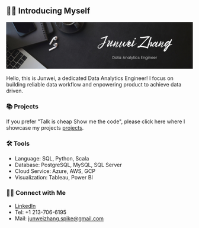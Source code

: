 ## 🙋‍♂️ Introducing Myself

![LinkedIn Banner](Banner.png)

Hello, this is Junwei, a dedicated Data Analytics Engineer! I focus on building reliable data workflow and enpowering product to achieve data driven.

### 📚 Projects

If you prefer "Talk is cheap Show me the code", please click here where I showcase my projects [projects](https://github.com/Bigby-wolf2333/Portfolio-Guide/blob/main/README.md).

### 🛠️ Tools

- Language: SQL, Python, Scala
- Database: PostgreSQL, MySQL, SQL Server
- Cloud Service: Azure, AWS, GCP
- Visualization: Tableau, Power BI

### 👋🏻 Connect with Me

- [LinkedIn](https://www.linkedin.com/in/junwz/)
- Tel: +1 213-706-6195
- Mail: junweizhang.spike@gmail.com
